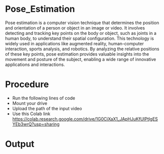 # Pose_Estimation

Pose estimation is a computer vision technique that determines the position and orientation of a person or object in an image or video. It involves detecting and tracking key points on the body or object, such as joints in a human body, to understand their spatial configuration.
This technology is widely used in applications like augmented reality, human-computer interaction, sports analysis, and robotics. By analyzing the relative positions of these key points, pose estimation provides valuable insights into the movement and posture of the subject, enabling a wide range of innovative applications and interactions.

# Procedure

* Run the following lines of code
* Mount your drive
* Upload the path of the input video
* Use this Colab link
https://colab.research.google.com/drive/1G0CiXaX1_JApHJuKfUlPtlgESYEb3wrQ?usp=sharing

# Output
